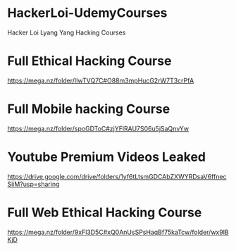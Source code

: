 # HackerLoi-UdemyCourses
Hacker Loi Lyang Yang Hacking Courses


# Full Ethical Hacking Course
https://mega.nz/folder/IlwTVQ7C#O88m3mpHucG2rW7T3crPfA


# Full Mobile hacking Course
https://mega.nz/folder/spoGDToC#zjYFlRAU7S06u5jSaQnvYw

# Youtube Premium Videos Leaked 
https://drive.google.com/drive/folders/1yf6tLtsmGDCAbZXWYRDsaV6ffnecSiiM?usp=sharing

# Full Web Ethical Hacking Course
https://mega.nz/folder/9xFl3D5C#xQ0AnUsSPsHaqBf75kaTcw/folder/wx9lBKjD

